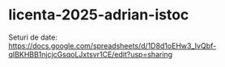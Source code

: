 # licenta-2025-adrian-istoc

Seturi de date: https://docs.google.com/spreadsheets/d/1D8d1oEHw3_IvQbf-qIBKHBB1njcjcGsqoLJxtsvr1CE/edit?usp=sharing
